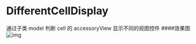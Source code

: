 # DifferentCellDisplay
通过子类 model 判断 cell 的 accessoryView 显示不同的视图控件
####效果图
![img](https://raw.githubusercontent.com/keymon-hong/DifferentCellDisplay/master/Simulator%20Screen%20Shot%202016%E5%B9%B44%E6%9C%881%E6%97%A5%2011.25.53.png "效果图")
